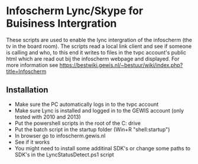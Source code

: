 Infoscherm Lync/Skype for Buisiness Intergration
==============

These scripts are used to enable the lync intergration of the infoscherm (the tv in the board room). 
The scripts read a local link client and see if someone is calling and who, to this end it writes to files in the tvpc account's public html which are read out bij the infoscherm webpage and displayed.
For more information see https://bestwiki.gewis.nl/~bestuur/wiki/index.php?title=Infoscherm

Installation
------------
- Make sure the PC automatically logs in to the tvpc account
- Make sure Lync is installed and logged in to the GEWIS account (only tested with 2010 and 2013)
- Put the powershell scripts in the root of the C: drive 
- Put the batch script in the startup folder (Win+R "shell:startup")
- In browser go to infoscherm.gewis.nl
- See if it works
- You might need to install some additinal SDK's or change some paths to SDK's in the LyncStatusDetect.ps1 script

